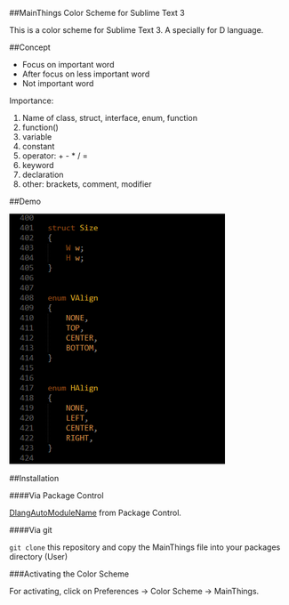 ##MainThings Color Scheme for Sublime Text 3

This is a color scheme for Sublime Text 3. 
A specially for D language.

##Concept

- Focus on important word
- After focus on less important word
- Not important word

Importance: 
1. Name of class, struct, interface, enum, function
2. function()
3. variable
4. constant
5. operator: + - * / =
6. keyword
7. declaration
8. other: brackets, comment, modifier


##Demo

![demo](demo/main_things_demo.png)


##Installation

####Via Package Control

[DlangAutoModuleName](https://packagecontrol.io/packages/DlangAutoModuleName) from Package Control.

####Via git

`git clone` this repository and copy the MainThings file into your packages directory (User)

###Activating the Color Scheme

For activating, click on Preferences -> Color Scheme -> MainThings. 

